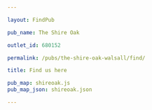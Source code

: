 ```yaml
---

layout: FindPub

pub_name: The Shire Oak

outlet_id: 680152

permalink: /pubs/the-shire-oak-walsall/find/

title: Find us here

pub_map: shireoak.js
pub_map_json: shireoak.json

---
```


